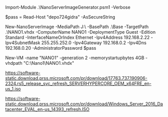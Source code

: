 Import-Module .\NanoServerImageGenerator.psm1 -Verbose

$pass = Read-Host "depo724gidra" -AsSecureString

New-NanoServerImage -MediaPath J:\ -BasePath .\Base -TargetPath .\NANO1.vhdx -ComputerName NANO1 -DeploymentType Guest -Edition Standard  -InterfaceNameOrIndex Ethernet -Ipv4Address 192.168.2.22 -Ipv4SubnetMask 255.255.252.0 -Ipv4Gateway 192.168.0.2 -Ipv4Dns 192.168.0.20 -AdministratorPassword $pass

New-VM -name "NANO1" -generation 2 -memorystartupbytes 4GB -vhdpath "C:\Nano1\NANO1.vhdx"

https://software-static.download.prss.microsoft.com/pr/download/17763.737.190906-2324.rs5_release_svc_refresh_SERVERHYPERCORE_OEM_x64FRE_en-us_1.iso

https://software-static.download.prss.microsoft.com/pr/download/Windows_Server_2016_Datacenter_EVAL_en-us_14393_refresh.ISO
